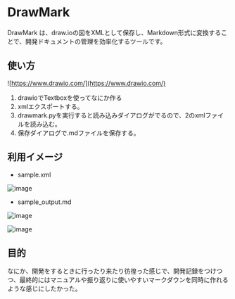 # DrawMark
DrawMark は、draw.ioの図をXMLとして保存し、Markdown形式に変換することで、開発ドキュメントの管理を効率化するツールです。

## 使い方

![https://www.drawio.com/](https://www.drawio.com/)

1. drawioでTextboxを使ってなにか作る
2. xmlエクスポートする。
3. drawmark.pyを実行すると読み込みダイアログがでるので、2のxmlファイルを読み込む。
4. 保存ダイアログで.mdファイルを保存する。

## 利用イメージ

- sample.xml

![image](https://github.com/user-attachments/assets/8318e244-1f18-4b13-9893-924c25982319)

- sample_output.md

![image](https://github.com/user-attachments/assets/588c38e9-85ef-4d0c-9a89-956e74c05622)

![image](https://github.com/user-attachments/assets/0f460293-7d26-4565-8491-8da6942c2c72)

## 目的

なにか、開発をするときに行ったり来たり彷徨った感じで、開発記録をつけつつ、最終的にはマニュアルや振り返りに使いやすいマークダウンを同時に作れるような感じにしたかった。
